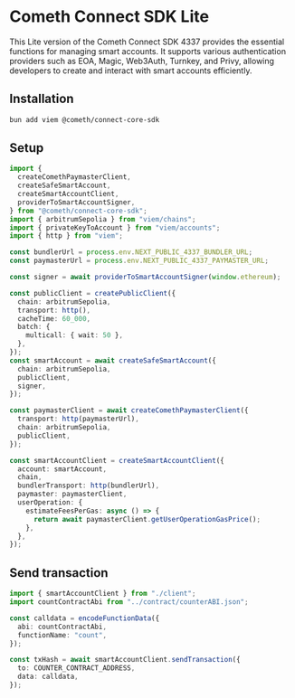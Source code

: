 # Cometh Connect SDK Lite

This Lite version of the Cometh Connect SDK 4337 provides the essential functions for managing smart accounts. It supports various authentication providers such as EOA, Magic, Web3Auth, Turnkey, and Privy, allowing developers to create and interact with smart accounts efficiently.

## Installation

```bash
bun add viem @cometh/connect-core-sdk
```

## Setup

```ts
import {
  createComethPaymasterClient,
  createSafeSmartAccount,
  createSmartAccountClient,
  providerToSmartAccountSigner,
} from "@cometh/connect-core-sdk";
import { arbitrumSepolia } from "viem/chains";
import { privateKeyToAccount } from "viem/accounts";
import { http } from "viem";

const bundlerUrl = process.env.NEXT_PUBLIC_4337_BUNDLER_URL;
const paymasterUrl = process.env.NEXT_PUBLIC_4337_PAYMASTER_URL;

const signer = await providerToSmartAccountSigner(window.ethereum);

const publicClient = createPublicClient({
  chain: arbitrumSepolia,
  transport: http(),
  cacheTime: 60_000,
  batch: {
    multicall: { wait: 50 },
  },
});
const smartAccount = await createSafeSmartAccount({
  chain: arbitrumSepolia,
  publicClient,
  signer,
});

const paymasterClient = await createComethPaymasterClient({
  transport: http(paymasterUrl),
  chain: arbitrumSepolia,
  publicClient,
});

const smartAccountClient = createSmartAccountClient({
  account: smartAccount,
  chain,
  bundlerTransport: http(bundlerUrl),
  paymaster: paymasterClient,
  userOperation: {
    estimateFeesPerGas: async () => {
      return await paymasterClient.getUserOperationGasPrice();
    },
  },
});
```

## Send transaction

```ts
import { smartAccountClient } from "./client";
import countContractAbi from "../contract/counterABI.json";

const calldata = encodeFunctionData({
  abi: countContractAbi,
  functionName: "count",
});

const txHash = await smartAccountClient.sendTransaction({
  to: COUNTER_CONTRACT_ADDRESS,
  data: calldata,
});
```
